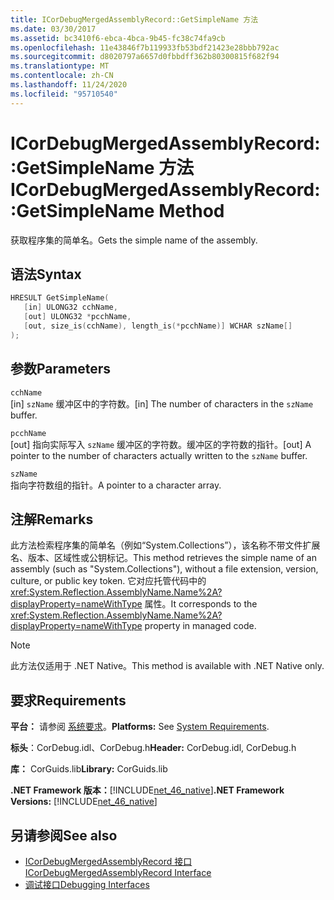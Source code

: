```yaml
---
title: ICorDebugMergedAssemblyRecord::GetSimpleName 方法
ms.date: 03/30/2017
ms.assetid: bc3410f6-ebca-4bca-9b45-fc38c74fa9cb
ms.openlocfilehash: 11e43846f7b119933fb53bdf21423e28bbb792ac
ms.sourcegitcommit: d8020797a6657d0fbbdff362b80300815f682f94
ms.translationtype: MT
ms.contentlocale: zh-CN
ms.lasthandoff: 11/24/2020
ms.locfileid: "95710540"
---
```

# <a name="icordebugmergedassemblyrecordgetsimplename-method"></a><span data-ttu-id="70764-102">ICorDebugMergedAssemblyRecord::GetSimpleName 方法</span><span class="sxs-lookup"><span data-stu-id="70764-102">ICorDebugMergedAssemblyRecord::GetSimpleName Method</span></span>

<span data-ttu-id="70764-103">获取程序集的简单名。</span><span class="sxs-lookup"><span data-stu-id="70764-103">Gets the simple name of the assembly.</span></span>  
  
## <a name="syntax"></a><span data-ttu-id="70764-104">语法</span><span class="sxs-lookup"><span data-stu-id="70764-104">Syntax</span></span>  
  
```cpp  
HRESULT GetSimpleName(  
   [in] ULONG32 cchName,
   [out] ULONG32 *pcchName,
   [out, size_is(cchName), length_is(*pcchName)] WCHAR szName[]  
);  
```  
  
## <a name="parameters"></a><span data-ttu-id="70764-105">参数</span><span class="sxs-lookup"><span data-stu-id="70764-105">Parameters</span></span>  

 `cchName`  
 <span data-ttu-id="70764-106">[in] `szName` 缓冲区中的字符数。</span><span class="sxs-lookup"><span data-stu-id="70764-106">[in] The number of characters in the `szName` buffer.</span></span>  
  
 `pcchName`  
 <span data-ttu-id="70764-107">[out] 指向实际写入 `szName` 缓冲区的字符数。缓冲区的字符数的指针。</span><span class="sxs-lookup"><span data-stu-id="70764-107">[out] A pointer to the number of characters actually written to the `szName` buffer.</span></span>  
  
 `szName`  
 <span data-ttu-id="70764-108">指向字符数组的指针。</span><span class="sxs-lookup"><span data-stu-id="70764-108">A pointer to a character array.</span></span>  
  
## <a name="remarks"></a><span data-ttu-id="70764-109">注解</span><span class="sxs-lookup"><span data-stu-id="70764-109">Remarks</span></span>  

 <span data-ttu-id="70764-110">此方法检索程序集的简单名（例如“System.Collections”），该名称不带文件扩展名、版本、区域性或公钥标记。</span><span class="sxs-lookup"><span data-stu-id="70764-110">This method retrieves the simple name of an assembly (such as "System.Collections"), without a file extension, version, culture, or public key token.</span></span> <span data-ttu-id="70764-111">它对应托管代码中的 <xref:System.Reflection.AssemblyName.Name%2A?displayProperty=nameWithType> 属性。</span><span class="sxs-lookup"><span data-stu-id="70764-111">It corresponds to the <xref:System.Reflection.AssemblyName.Name%2A?displayProperty=nameWithType> property in managed code.</span></span>  
  
> [!NOTE]
> <span data-ttu-id="70764-112">此方法仅适用于 .NET Native。</span><span class="sxs-lookup"><span data-stu-id="70764-112">This method is available with .NET Native only.</span></span>  
  
## <a name="requirements"></a><span data-ttu-id="70764-113">要求</span><span class="sxs-lookup"><span data-stu-id="70764-113">Requirements</span></span>  

 <span data-ttu-id="70764-114">**平台：** 请参阅 [系统要求](../../get-started/system-requirements.md)。</span><span class="sxs-lookup"><span data-stu-id="70764-114">**Platforms:** See [System Requirements](../../get-started/system-requirements.md).</span></span>  
  
 <span data-ttu-id="70764-115">**标头**：CorDebug.idl、CorDebug.h</span><span class="sxs-lookup"><span data-stu-id="70764-115">**Header:** CorDebug.idl, CorDebug.h</span></span>  
  
 <span data-ttu-id="70764-116">**库：** CorGuids.lib</span><span class="sxs-lookup"><span data-stu-id="70764-116">**Library:** CorGuids.lib</span></span>  
  
 <span data-ttu-id="70764-117">**.NET Framework 版本：**[!INCLUDE[net_46_native](../../../../includes/net-46-native-md.md)]</span><span class="sxs-lookup"><span data-stu-id="70764-117">**.NET Framework Versions:** [!INCLUDE[net_46_native](../../../../includes/net-46-native-md.md)]</span></span>  
  
## <a name="see-also"></a><span data-ttu-id="70764-118">另请参阅</span><span class="sxs-lookup"><span data-stu-id="70764-118">See also</span></span>

- [<span data-ttu-id="70764-119">ICorDebugMergedAssemblyRecord 接口</span><span class="sxs-lookup"><span data-stu-id="70764-119">ICorDebugMergedAssemblyRecord Interface</span></span>](icordebugmergedassemblyrecord-interface.md)
- [<span data-ttu-id="70764-120">调试接口</span><span class="sxs-lookup"><span data-stu-id="70764-120">Debugging Interfaces</span></span>](debugging-interfaces.md)
